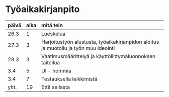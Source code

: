 # Työaikakirjanpito
| päivä  | aika | mitä tein | 
| :------------- | :------------- | :------------- |
| 26.3  | 1 | Lueskelua  |
| 27.3  | 3 | Harjoitustyön alustusta, työaikakirjanpidon aloitus ja muotoilu ja työn muu ideointi  |
| 28.3  | 3 | Vaatimusmäärittelyä ja käyttöliittymäluonnoksen taiteilua  |
| 3.4  | 5 | UI - hommia  |
| 3.4  | 7 | Testauksella leikkimistä  |
| yht.  | 19 | Että sellasta  |
